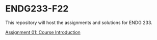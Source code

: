 # ENDG233-F22

This repository will host the assignments and solutions for ENDG 233.

[Assignment 01: Course Introduction](./Assignments/ALS1.pdf)
